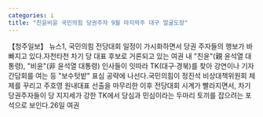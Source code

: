 ```yaml
---
categories: i
title: "친윤비윤 국민의힘 당권주자 9월 마지막주 대구 얼굴도장"
---
```

【청주일보】 뉴스1, 국민의힘 전당대회 일정이 가시화하면서 당권 주자들의 행보가 바빠지고 있다.자천타천 차기 당 대표 후보로 거론되고 있는 여권 내 "친윤"(親 윤석열 대통령), "비윤"(非 윤석열 대통령) 인사들이 잇따라 TK(대구·경북)를 찾아 강연이나 기자간담회를 여는 등 "보수텃밭" 표심 공략에 나선다.국민의힘이 정진석 비상대책위원회 체제를 꾸리고 주호영 원내대표 선출을 마무리한 이후 전당대회 시계가 빨라지면서, 차기 당권주자들이 당 지지세가 강한 TK에서 당심과 민심이라는 두마리 토끼를 잡으려는 포석으로 보인다.26일 여권